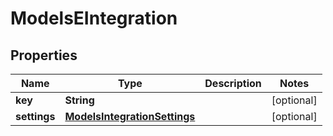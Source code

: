 
# ModelsEIntegration

## Properties
Name | Type | Description | Notes
------------ | ------------- | ------------- | -------------
**key** | **String** |  |  [optional]
**settings** | [**ModelsIntegrationSettings**](ModelsIntegrationSettings.md) |  |  [optional]



